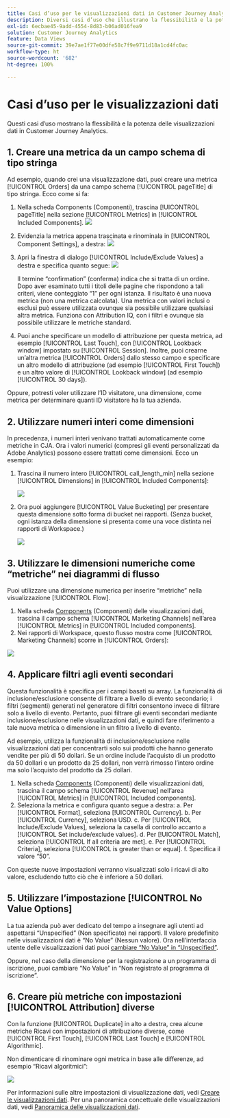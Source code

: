 ```yaml
---
title: Casi d’uso per le visualizzazioni dati in Customer Journey Analytics
description: Diversi casi d’uso che illustrano la flessibilità e la potenza delle visualizzazioni dati in Customer Journey Analytics
exl-id: 6ecbae45-9add-4554-8d83-b06ad016fea9
solution: Customer Journey Analytics
feature: Data Views
source-git-commit: 39e7ae1f77e00dfe58c7f9e9711d18a1cd4fc0ac
workflow-type: ht
source-wordcount: '682'
ht-degree: 100%

---
```


# Casi d’uso per le visualizzazioni dati

Questi casi d’uso mostrano la flessibilità e la potenza delle visualizzazioni dati in Customer Journey Analytics.

## 1. Creare una metrica da un campo schema di tipo stringa

Ad esempio, quando crei una visualizzazione dati, puoi creare una metrica [!UICONTROL Orders] da una campo schema [!UICONTROL pageTitle] di tipo stringa. Ecco come si fa:

1. Nella scheda Components (Componenti), trascina [!UICONTROL pageTitle] nella sezione [!UICONTROL Metrics] in [!UICONTROL Included Components].
   ![](assets/use-case1a.png)
1. Evidenzia la metrica appena trascinata e rinominala in [!UICONTROL Component Settings], a destra:
   ![](assets/orders.png)
1. Apri la finestra di dialogo [!UICONTROL Include/Exclude Values] a destra e specifica quanto segue:
   ![](assets/orders2.png)

   Il termine “confirmation” (conferma) indica che si tratta di un ordine. Dopo aver esaminato tutti i titoli delle pagine che rispondono a tali criteri, viene conteggiato “1” per ogni istanza. Il risultato è una nuova metrica (non una metrica calcolata). Una metrica con valori inclusi o esclusi può essere utilizzata ovunque sia possibile utilizzare qualsiasi altra metrica. Funziona con Attribution IQ, con i filtri e ovunque sia possibile utilizzare le metriche standard.
1. Puoi anche specificare un modello di attribuzione per questa metrica, ad esempio [!UICONTROL Last Touch], con [!UICONTROL Lookback window] impostato su [!UICONTROL Session].
Inoltre, puoi crearne un’altra metrica [!UICONTROL Orders] dallo stesso campo e specificare un altro modello di attribuzione (ad esempio [!UICONTROL First Touch]) e un altro valore di [!UICONTROL Lookback window] (ad esempio [!UICONTROL 30 days]).

Oppure, potresti voler utilizzare l’ID visitatore, una dimensione, come metrica per determinare quanti ID visitatore ha la tua azienda.

## 2. Utilizzare numeri interi come dimensioni

In precedenza, i numeri interi venivano trattati automaticamente come metriche in CJA. Ora i valori numerici (compresi gli eventi personalizzati da Adobe Analytics) possono essere trattati come dimensioni. Ecco un esempio:

1. Trascina il numero intero [!UICONTROL call_length_min] nella sezione [!UICONTROL Dimensions] in [!UICONTROL Included Components]:

   ![](assets/integers.png)

1. Ora puoi aggiungere [!UICONTROL Value Bucketing] per presentare questa dimensione sotto forma di bucket nei rapporti. (Senza bucket, ogni istanza della dimensione si presenta come una voce distinta nei rapporti di Workspace.)

   ![](assets/bucketing.png)

## 3. Utilizzare le dimensioni numeriche come “metriche” nei diagrammi di flusso

Puoi utilizzare una dimensione numerica per inserire “metriche” nella visualizzazione [!UICONTROL  Flow].

1. Nella scheda [Components](https://experienceleague.adobe.com/docs/analytics-platform/using/cja-dataviews/create-dataview.html?lang=it#configure-component-settings) (Componenti) delle visualizzazioni dati, trascina il campo schema [!UICONTROL Marketing Channels] nell’area [!UICONTROL Metrics] in [!UICONTROL Included components].
2. Nei rapporti di Workspace, questo flusso mostra come [!UICONTROL Marketing Channels] scorre in [!UICONTROL Orders]:

![](assets/flow.png)

## 4. Applicare filtri agli eventi secondari

Questa funzionalità è specifica per i campi basati su array. La funzionalità di inclusione/esclusione consente di filtrare a livello di evento secondario; i filtri (segmenti) generati nel generatore di filtri consentono invece di filtrare solo a livello di evento. Pertanto, puoi filtrare gli eventi secondari mediante inclusione/esclusione nelle visualizzazioni dati, e quindi fare riferimento a tale nuova metrica o dimensione in un filtro a livello di evento.

Ad esempio, utilizza la funzionalità di inclusione/esclusione nelle visualizzazioni dati per concentrarti solo sui prodotti che hanno generato vendite per più di 50 dollari. Se un ordine include l’acquisto di un prodotto da 50 dollari e un prodotto da 25 dollari, non verrà rimosso l’intero ordine ma solo l’acquisto del prodotto da 25 dollari.

1. Nella scheda [Components](https://experienceleague.adobe.com/docs/analytics-platform/using/cja-dataviews/create-dataview.html?lang=it#configure-component-settings) (Componenti) delle visualizzazioni dati, trascina il campo schema [!UICONTROL Revenue] nell’area [!UICONTROL Metrics] in [!UICONTROL Included components].
1. Seleziona la metrica e configura quanto segue a destra:
a. Per [!UICONTROL Format], seleziona [!UICONTROL Currency].
b. Per [!UICONTROL Currency], seleziona USD.
c. Per [!UICONTROL Include/Exclude Values], seleziona la casella di controllo accanto a [!UICONTROL Set include/exclude values].
d. Per [!UICONTROL Match], seleziona [!UICONTROL If all criteria are met].
e. Per [!UICONTROL Criteria], seleziona [!UICONTROL is greater than or equal].
f. Specifica il valore “50”.

Con queste nuove impostazioni verranno visualizzati solo i ricavi di alto valore, escludendo tutto ciò che è inferiore a 50 dollari.

## 5. Utilizzare l’impostazione [!UICONTROL No Value Options]

La tua azienda può aver dedicato del tempo a insegnare agli utenti ad aspettarsi “Unspecified” (Non specificato) nei rapporti. Il valore predefinito nelle visualizzazioni dati è “No Value” (Nessun valore). Ora nell’interfaccia utente delle visualizzazioni dati puoi [cambiare “No Value” in “Unspecified”](https://experienceleague.adobe.com/docs/analytics-platform/using/cja-dataviews/create-dataview.html?lang=it#configure-no-value-options-settings). 

Oppure, nel caso della dimensione per la registrazione a un programma di iscrizione, puoi cambiare “No Value” in “Non registrato al programma di iscrizione”.

## 6. Creare più metriche con impostazioni [!UICONTROL Attribution] diverse

Con la funzione [!UICONTROL Duplicate] in alto a destra, crea alcune metriche Ricavi con impostazioni di attribuzione diverse, come [!UICONTROL First Touch], [!UICONTROL Last Touch] e [!UICONTROL Algorithmic].

Non dimenticare di rinominare ogni metrica in base alle differenze, ad esempio “Ricavi algoritmici”:

![](assets/algo-revenue.png)

Per informazioni sulle altre impostazioni di visualizzazione dati, vedi [Creare le visualizzazioni dati](/help/data-views/create-dataview.md).
Per una panoramica concettuale delle visualizzazioni dati, vedi [Panoramica delle visualizzazioni dati](/help/data-views/data-views.md).
